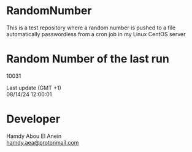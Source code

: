 # RandomNumber    
This is a test repository where a random number is pushed to a file automatically passwordless from a cron job in my Linux CentOS server    
# Random Number of the last run   
10031
      
Last update (GMT +1)    
08/14/24 12:00:01
# Developer    
Hamdy Abou El Anein   
hamdy.aea@protonmail.com
